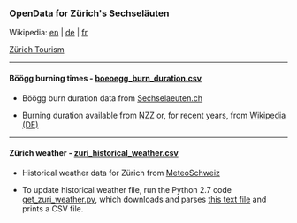 ### OpenData for Zürich's Sechseläuten

Wikipedia: [en](https://en.wikipedia.org/wiki/Sechsel%C3%A4uten) | [de](https://de.wikipedia.org/wiki/Sechsel%C3%A4uten) | [fr](https://fr.wikipedia.org/wiki/Sechsel%C3%A4uten) 

[Zürich Tourism](https://www.zuerich.com/en/visit/sechselaeuten)

***

#### Böögg burning times - [boeoegg_burn_duration.csv](https://github.com/philshem/Sechselaeuten-data/blob/master/boeoegg_burn_duration.csv)

+ Böögg burn duration data from [Sechselaeuten.ch](http://www.sechselaeuten.ch/) 

- Burning duration available from [NZZ](https://www.nzz.ch/zuerich/sechselaeuten-animierte-grafik-bringen-sie-boeoegg-zur-explosion-ld.12809) or, for recent years, from [Wikipedia (DE)](https://de.wikipedia.org/wiki/Sechsel%C3%A4uten)

***

#### Zürich weather - [zuri_historical_weather.csv](https://github.com/philshem/Sechselaeuten-data/blob/master/zuri_historical_weather.csv)

+ Historical weather data for Zürich from [MeteoSchweiz](http://www.meteoswiss.admin.ch)
- To update historical weather file, run the Python 2.7 code [get_zuri_weather.py](https://github.com/philshem/Sechselaeuten/blob/master/get_zuri_weather.py), which downloads and parses [this text file](http://www.meteoswiss.admin.ch/product/output/climate-data/homogenous-monthly-data-processing/data/homog_mo_SMA.txt) and prints a CSV file.
